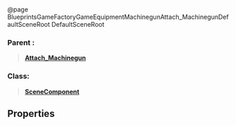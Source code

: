 @page BlueprintsGameFactoryGameEquipmentMachinegunAttach_MachinegunDefaultSceneRoot DefaultSceneRoot
### Parent :
<b><a href="_blueprints_game_factory_game_equipment_machinegun_attach__machinegun.html"><blockquote>Attach_Machinegun</blockquote></a></b>
### Class:
<b><a href="_class_script_scene_component.html"><blockquote>SceneComponent</blockquote></a></b>
## Properties
